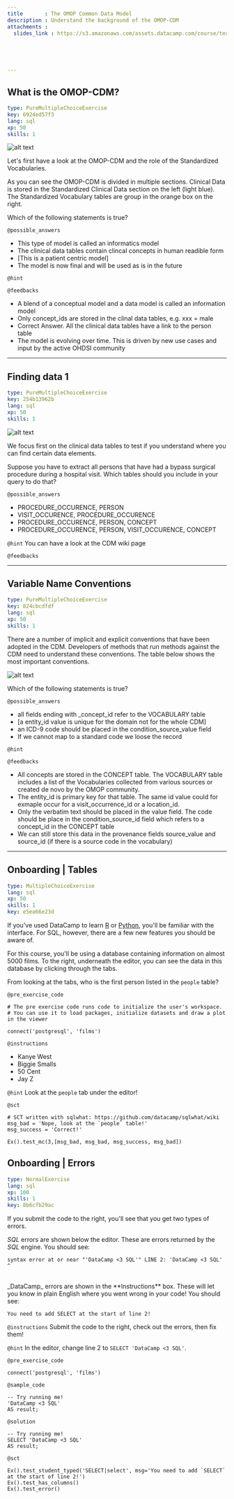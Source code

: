 ```yaml
---
title       : The OMOP Common Data Model
description : Understand the background of the OMOP-CDM
attachments :
  slides_link : https://s3.amazonaws.com/assets.datacamp.com/course/teach/slides_example.pdf





---
```

## What is the OMOP-CDM?

```yaml
type: PureMultipleChoiceExercise
key: 6924ed57f3
lang: sql
xp: 50
skills: 1
```

![alt text][logo]

[logo]: https://github.com/PRijnbeek/VocabularyCourse/raw/master/img/omop-cdm.png "OMOP-CDM V5.2"

Let's first have a look at the OMOP-CDM and the role of the Standardized Vocabularies.

As you can see the OMOP-CDM is divided in multiple sections. Clinical Data is stored in the Standardized Clinical Data section on the left (light blue). The Standardized Vocabulary tables are group in the orange box on the right.

Which of the following statements is true?

`@possible_answers`
- This type of model is called an informatics model
- The clinical data tables contain clincal concepts in human readible form
- [This is a patient centric model]
- The model is now final and will be used as is in the future



`@hint`

`@feedbacks`
- A blend of a conceptual model and a data model is called an information model
- Only concept_ids are stored in the clinal data tables, e.g. xxx = male
- Correct Answer. All the clinical data tables have a link to the person table
- The model is evolving over time. This is driven by new use cases and input by the active OHDSI community



---
## Finding data 1

```yaml
type: PureMultipleChoiceExercise
key: 254b13962b
lang: sql
xp: 50
skills: 1
```
![alt text][logo]

[logo]: https://github.com/PRijnbeek/VocabularyCourse/raw/master/img/omop-cdm.png "OMOP-CDM V5.2"

We focus first on the clinical data tables to test if you understand where you can find certain data elements.

Suppose you have to extract all persons that have had a bypass surgical procedure during a hospital visit. Which tables should you include in your query to do that?

`@possible_answers`
- PROCEDURE\_OCCURENCE, PERSON
- VISIT\_OCCURENCE, PROCEDURE\_OCCURENCE
- PROCEDURE\_OCCURENCE, PERSON, CONCEPT
- PROCEDURE\_OCCURENCE, PERSON, VISIT\_OCCURENCE, CONCEPT

`@hint`
You can have a look at the CDM wiki page

`@feedbacks`

---
## Variable Name Conventions

```yaml
type: PureMultipleChoiceExercise
key: 824cbcdfdf
lang: sql
xp: 50
skills: 1
```
There are a number of implicit and explicit conventions that have been adopted in the CDM. Developers of methods that run methods against the CDM need to understand these conventions. The table below shows the most important conventions.

![alt text][logo]

[logo]: https://github.com/PRijnbeek/VocabularyCourse/raw/master/img/conventions.png "Variable Name Conventions"

Which of the following statements is true?


`@possible_answers`

- all fields ending with \_concept\_id refer to the VOCABULARY table
- [a entity_id value is unique for the domain not for the whole CDM]
- an ICD-9 code should be placed in the condition\_source\_value field
- If we cannot map to a standard code we loose the record


`@hint`

`@feedbacks`
- All concepts are stored in the CONCEPT table. The VOCABULARY table includes a list of the Vocabularies collected from various sources or created de novo by the OMOP community.
- The entity\_id is primary key for that table. The same id value could for exmaple occur for a visit\_occurrence\_id or a location\_id. 
- Only the verbatim text should be placed in the value field. The code should be place in the condition\_source\_id field which refers to a concept\_id in the CONCEPT table
- We can still store this data in the provenance fields source\_value and source\_id (if there is a source code in the vocabulary)

---

## Onboarding | Tables

```yaml
type: MultipleChoiceExercise
lang: sql
xp: 50
skills: 1
key: e5ea66e23d
```

If you've used DataCamp to learn [R](https://www.datacamp.com/courses/free-introduction-to-r) or [Python](https://www.datacamp.com/courses/intro-to-python-for-data-science), you'll be familiar with the interface. For SQL, however, there are a few new features you should be aware of.

For this course, you'll be using a database containing information on almost 5000 films. To the right, underneath the editor, you can see the data in this database by clicking through the tabs.

From looking at the tabs, who is the first person listed in the `people` table?

`@pre_exercise_code`
```{python}
# The pre exercise code runs code to initialize the user's workspace.
# You can use it to load packages, initialize datasets and draw a plot in the viewer

connect('postgresql', 'films')
```

`@instructions`
- Kanye West
- Biggie Smalls
- 50 Cent
- Jay Z

`@hint`
Look at the `people` tab under the editor!

`@sct`
```{python}
# SCT written with sqlwhat: https://github.com/datacamp/sqlwhat/wiki
msg_bad = 'Nope, look at the `people` table!'
msg_success = 'Correct!'

Ex().test_mc(3,[msg_bad, msg_bad, msg_success, msg_bad])
```



## Onboarding | Errors

```yaml
type: NormalExercise
lang: sql
xp: 100
skills: 1
key: 8b6cfb29ac
```

If you submit the code to the right, you'll see that you get two types of errors.

_SQL_ errors are shown below the editor. These are errors returned by the _SQL_ engine. You should see:

```
syntax error at or near "'DataCamp <3 SQL'" LINE 2: 'DataCamp <3 SQL' ^
```
<br>
_DataCamp_ errors are shown in the **Instructions** box. These will let you know in plain English where you went wrong in your code! You should see:

```
You need to add SELECT at the start of line 2!
```

`@instructions`
Submit the code to the right, check out the errors, then fix them!

`@hint`
In the editor, change line 2 to `SELECT 'DataCamp <3 SQL'`.

`@pre_exercise_code`
```{python}
connect('postgresql', 'films')
```

`@sample_code`
```{sql}
-- Try running me!
'DataCamp <3 SQL'
AS result;
```

`@solution`
```{sql}
-- Try running me!
SELECT 'DataCamp <3 SQL'
AS result;
```

`@sct`
```{sql}
Ex().test_student_typed('SELECT|select', msg='You need to add `SELECT` at the start of line 2!')
Ex().test_has_columns()
Ex().test_error()
```